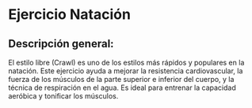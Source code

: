 # Ejercicio Natación

## Descripción general:
El estilo libre (Crawl) es uno de los estilos más rápidos y populares en la natación. Este ejercicio ayuda a mejorar la resistencia cardiovascular, la fuerza de los músculos de la parte superior e inferior del cuerpo, y la técnica de respiración en el agua. Es ideal para entrenar la capacidad aeróbica y tonificar los músculos.
